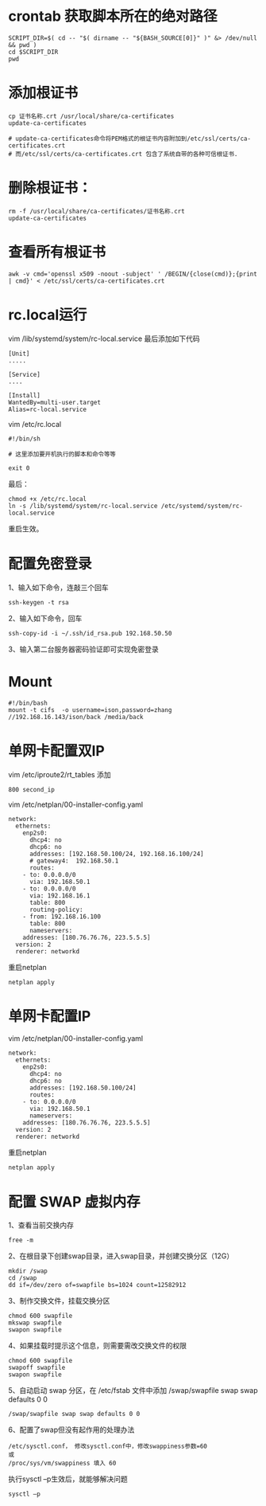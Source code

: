 # crontab 获取脚本所在的绝对路径

	SCRIPT_DIR=$( cd -- "$( dirname -- "${BASH_SOURCE[0]}" )" &> /dev/null && pwd )
	cd $SCRIPT_DIR
	pwd

# 添加根证书
	cp 证书名称.crt /usr/local/share/ca-certificates
	update-ca-certificates

	# update-ca-certificates命令将PEM格式的根证书内容附加到/etc/ssl/certs/ca-certificates.crt 
	# 而/etc/ssl/certs/ca-certificates.crt 包含了系统自带的各种可信根证书.
 
# 删除根证书：
	rm -f /usr/local/share/ca-certificates/证书名称.crt
	update-ca-certificates
# 查看所有根证书
	awk -v cmd='openssl x509 -noout -subject' ' /BEGIN/{close(cmd)};{print | cmd}' < /etc/ssl/certs/ca-certificates.crt



# rc.local运行
vim /lib/systemd/system/rc-local.service  最后添加如下代码

	[Unit]
	.....

	[Service]
	....

	[Install]
	WantedBy=multi-user.target
	Alias=rc-local.service
	
vim /etc/rc.local

 	#!/bin/sh
	
	# 这里添加要开机执行的脚本和命令等等
	
	exit 0
	
最后：

	chmod +x /etc/rc.local
 	ln -s /lib/systemd/system/rc-local.service /etc/systemd/system/rc-local.service
重启生效。


# 配置免密登录
1、输入如下命令，连敲三个回车

	ssh-keygen -t rsa

2、输入如下命令，回车

	ssh-copy-id -i ~/.ssh/id_rsa.pub 192.168.50.50 

3、输入第二台服务器密码验证即可实现免密登录


# Mount

	#!/bin/bash
	mount -t cifs  -o username=ison,password=zhang //192.168.16.143/ison/back /media/back

# 单网卡配置双IP

vim /etc/iproute2/rt_tables  添加
	
	800 second_ip

vim /etc/netplan/00-installer-config.yaml
	
	network:
	  ethernets:
	    enp2s0:
	      dhcp4: no
	      dhcp6: no
	      addresses: [192.168.50.100/24, 192.168.16.100/24]
	      # gateway4:  192.168.50.1
	      routes:
		- to: 0.0.0.0/0
		  via: 192.168.50.1
		- to: 0.0.0.0/0
		  via: 192.168.16.1
		  table: 800
	      routing-policy:
		- from: 192.168.16.100
		  table: 800
	      nameservers:
		addresses: [180.76.76.76, 223.5.5.5]
	  version: 2
	  renderer: networkd
	
重启netplan

	netplan apply

# 单网卡配置IP
vim /etc/netplan/00-installer-config.yaml

	network:
	  ethernets:
	    enp2s0:
	      dhcp4: no
	      dhcp6: no
	      addresses: [192.168.50.100/24]
	      routes:
		- to: 0.0.0.0/0
		  via: 192.168.50.1
	      nameservers:
		addresses: [180.76.76.76, 223.5.5.5]
	  version: 2
	  renderer: networkd

重启netplan

	netplan apply
	

# 配置 SWAP 虚拟内存
1、查看当前交换内存

	free -m
	
2、在根目录下创建swap目录，进入swap目录，并创建交换分区（12G）

	mkdir /swap
	cd /swap
	dd if=/dev/zero of=swapfile bs=1024 count=12582912

3、制作交换文件，挂载交换分区
	
	chmod 600 swapfile
	mkswap swapfile
	swapon swapfile

4、如果挂载时提示这个信息，则需要需改交换文件的权限

	chmod 600 swapfile
	swapoff swapfile
	swapon swapfile

5、自动启动 swap 分区，在 /etc/fstab 文件中添加 /swap/swapfile swap swap defaults 0 0

	/swap/swapfile swap swap defaults 0 0
	
6、配置了swap但没有起作用的处理办法   
	
	/etc/sysctl.conf， 修改sysctl.conf中，修改swappiness参数=60
	或   
	/proc/sys/vm/swappiness 填入 60
	
执行sysctl –p生效后，就能够解决问题	
	
	sysctl –p
	
	










